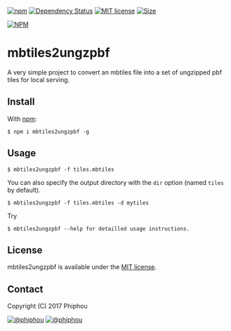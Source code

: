 [![npm](https://img.shields.io/npm/v/mbtiles2ungzpbf.svg)](https://www.npmjs.com/package/mbtiles2ungzpbf)
[![Dependency Status](https://david-dm.org/phiphou/mbtiles2ungzpbf.svg)](https://david-dm.org/phiphou/mbtiles2ungzpbf)
[![MIT license](https://img.shields.io/badge/Licence-MIT-blue.svg)](http://opensource.org/licenses/MIT)
[![Size](https://reposs.herokuapp.com/?path=phiphou/mbtiles2ungzpbf)](#)

[![NPM](https://nodei.co/npm/mbtiles2ungzpbf.png?downloads=true&stars=true)](https://nodei.co/npm/mbtiles2ungzpbf/)


# mbtiles2ungzpbf

A very simple project to convert an mbtiles file into a set of ungzipped pbf tiles for local serving.

## Install

With [npm](https://npmjs.org):

```
$ npm i mbtiles2ungzpbf -g
```

## Usage

```
$ mbtiles2ungzpbf -f tiles.mbtiles
```

You can also specify the output directory with the `dir` option (named `tiles` by default).

```
$ mbtiles2ungzpbf -f tiles.mbtiles -d mytiles
```

Try

```
$ mbtiles2ungzpbf --help for detailled usage instructions.
```

## License
mbtiles2ungzpbf is available under the [MIT license](https://tldrlegal.com/license/mit-license).

## Contact

Copyright (C) 2017 Phiphou

[![@phiphou](https://img.shields.io/badge/github-phiphou-green.svg)](https://github.com/phiphou) [![@__phiphou__](https://img.shields.io/badge/twitter-__phiphou__-blue.svg)](https://twitter.com/__phiphou__)
